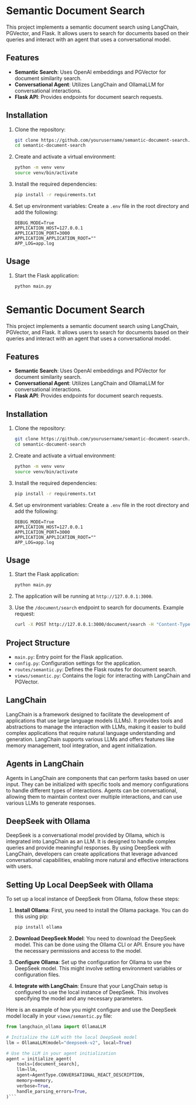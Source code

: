 # Semantic Document Search

This project implements a semantic document search using LangChain, PGVector, and Flask. It allows users to search for documents based on their queries and interact with an agent that uses a conversational model.

## Features

- **Semantic Search**: Uses OpenAI embeddings and PGVector for document similarity search.
- **Conversational Agent**: Utilizes LangChain and OllamaLLM for conversational interactions.
- **Flask API**: Provides endpoints for document search requests.

## Installation

1. Clone the repository:
    ```sh
    git clone https://github.com/yourusername/semantic-document-search.git
    cd semantic-document-search
    ```

2. Create and activate a virtual environment:
    ```sh
    python -m venv venv
    source venv/bin/activate
    ```

3. Install the required dependencies:
    ```sh
    pip install -r requirements.txt
    ```

4. Set up environment variables:
    Create a `.env` file in the root directory and add the following:
    ```env
    DEBUG_MODE=True
    APPLICATION_HOST=127.0.0.1
    APPLICATION_PORT=3000
    APPLICATION_APPLICATION_ROOT=""
    APP_LOG=app.log
    ```

## Usage

1. Start the Flask application:
    ```sh
    python main.py
    ```
# Semantic Document Search

This project implements a semantic document search using LangChain, PGVector, and Flask. It allows users to search for documents based on their queries and interact with an agent that uses a conversational model.

## Features

- **Semantic Search**: Uses OpenAI embeddings and PGVector for document similarity search.
- **Conversational Agent**: Utilizes LangChain and OllamaLLM for conversational interactions.
- **Flask API**: Provides endpoints for document search requests.

## Installation

1. Clone the repository:
    ```sh
    git clone https://github.com/yourusername/semantic-document-search.git
    cd semantic-document-search
    ```

2. Create and activate a virtual environment:
    ```sh
    python -m venv venv
    source venv/bin/activate
    ```

3. Install the required dependencies:
    ```sh
    pip install -r requirements.txt
    ```

4. Set up environment variables:
    Create a `.env` file in the root directory and add the following:
    ```env
    DEBUG_MODE=True
    APPLICATION_HOST=127.0.0.1
    APPLICATION_PORT=3000
    APPLICATION_APPLICATION_ROOT=""
    APP_LOG=app.log
    ```

## Usage

1. Start the Flask application:
    ```sh
    python main.py
    ```

2. The application will be running at `http://127.0.0.1:3000`.

3. Use the `/document/search` endpoint to search for documents. Example request:
    ```sh
    curl -X POST http://127.0.0.1:3000/document/search -H "Content-Type: application/json" -d '{"query": "your search query", "user_id": "user123", "max_messages": 5}'
    ```

## Project Structure

- `main.py`: Entry point for the Flask application.
- `config.py`: Configuration settings for the application.
- `routes/semantic.py`: Defines the Flask routes for document search.
- `views/semantic.py`: Contains the logic for interacting with LangChain and PGVector.

## LangChain

LangChain is a framework designed to facilitate the development of applications that use large language models (LLMs). It provides tools and abstractions to manage the interaction with LLMs, making it easier to build complex applications that require natural language understanding and generation. LangChain supports various LLMs and offers features like memory management, tool integration, and agent initialization.

## Agents in LangChain

Agents in LangChain are components that can perform tasks based on user input. They can be initialized with specific tools and memory configurations to handle different types of interactions. Agents can be conversational, allowing them to maintain context over multiple interactions, and can use various LLMs to generate responses.

## DeepSeek with Ollama

DeepSeek is a conversational model provided by Ollama, which is integrated into LangChain as an LLM. It is designed to handle complex queries and provide meaningful responses. By using DeepSeek with LangChain, developers can create applications that leverage advanced conversational capabilities, enabling more natural and effective interactions with users.

## Setting Up Local DeepSeek with Ollama

To set up a local instance of DeepSeek from Ollama, follow these steps:

1. **Install Ollama**: First, you need to install the Ollama package. You can do this using pip:
    ```sh
    pip install ollama
    ```

2. **Download DeepSeek Model**: You need to download the DeepSeek model. This can be done using the Ollama CLI or API. Ensure you have the necessary permissions and access to the model.

3. **Configure Ollama**: Set up the configuration for Ollama to use the DeepSeek model. This might involve setting environment variables or configuration files.

4. **Integrate with LangChain**: Ensure that your LangChain setup is configured to use the local instance of DeepSeek. This involves specifying the model and any necessary parameters.

Here is an example of how you might configure and use the DeepSeek model locally in your `views/semantic.py` file:

```python
from langchain_ollama import OllamaLLM

# Initialize the LLM with the local DeepSeek model
llm = OllamaLLM(model="deepseek-v2", local=True)

# Use the LLM in your agent initialization
agent = initialize_agent(
    tools=[document_search],
    llm=llm,
    agent=AgentType.CONVERSATIONAL_REACT_DESCRIPTION,
    memory=memory,
    verbose=True,
    handle_parsing_errors=True,
)```